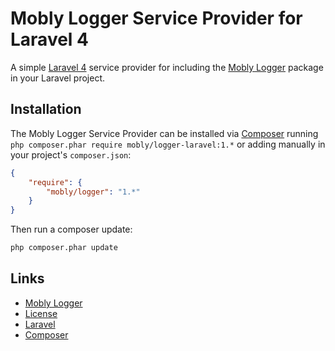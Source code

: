 # Mobly Logger Service Provider for Laravel 4

A simple [Laravel 4](http://laravel.com/) service provider for including the [Mobly Logger](https://github.com/mobly/logger) package in your Laravel project.

## Installation

The Mobly Logger Service Provider can be installed via [Composer](http://getcomposer.org) running `php composer.phar require mobly/logger-laravel:1.*` or adding manually in your project's `composer.json`:

```json
{
    "require": {
        "mobly/logger": "1.*"
    }
}
```

Then run a composer update:

```sh
php composer.phar update
```

## Links

* [Mobly Logger](http://github.com/mobly/logger/)
* [License](http://choosealicense.com/licenses/mit/)
* [Laravel](http://laravel.com/)
* [Composer](https://getcomposer.org/download/)
